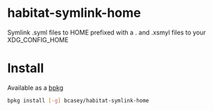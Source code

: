 # habitat-symlink-home
Symlink .syml files to HOME prefixed with a . and .xsmyl files to your XDG_CONFIG_HOME

# Install

Available as a [bpkg](http://www.bpkg.io/)
```sh
bpkg install [-g] bcasey/habitat-symlink-home
```
